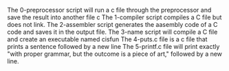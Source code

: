 The 0-preprocessor script will run a c file through the preprocessor and save the result into another file c
The 1-compiler script compiles a C file but does not link.
The 2-assembler script generates the aasembly code of a C code and saves it in the output file.
The 3-name script will compile a C file and create an executable named cisfun
The 4-puts.c file is a c file that prints a sentence followed by a new line
The 5-printf.c file will print exactly "with proper grammar, but the outcome is a piece of art," followed by a new line.
